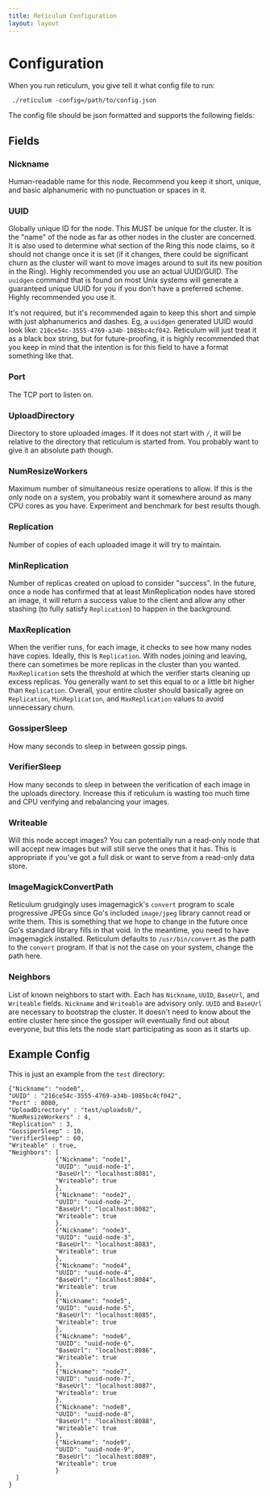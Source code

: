```yaml
---
title: Reticulum Configuration
layout: layout
---
```


# Configuration

When you run reticulum, you give tell it what config file to run:

     ./reticulum -config=/path/to/config.json

The config file should be json formatted and supports the following
fields:

## Fields

### Nickname

Human-readable name for this node. Recommend you keep it short,
unique, and basic alphanumeric with no punctuation or spaces in it.

### UUID

Globally unique ID for the node. This MUST be unique for the
cluster. It is the "name" of the node as far as other nodes in the
cluster are concerned. It is also used to determine what section of
the Ring this node claims, so it should not change once it is set (if
it changes, there could be significant churn as the cluster will want
to move images around to suit its new position in the Ring). Highly
recommended you use an actual UUID/GUID. The `uuidgen` command that is
found on most Unix systems will generate a guaranteed unique UUID for
you if you don't have a preferred scheme. Highly recommended you use
it. 

It's not required, but it's recommended again to keep this short and
simple with just alphanumerics and dashes. Eg, a `uuidgen` generated
UUID would look like:
`216ce54c-3555-4769-a34b-1085bc4cf042`. Reticulum will just treat it
as a black box string, but for future-proofing, it is highly
recommended that you keep in mind that the intention is for this field
to have a format something like that.

### Port

The TCP port to listen on. 

### UploadDirectory

Directory to store uploaded images. If it does not start with `/`, it
will be relative to the directory that reticulum is started from. You
probably want to give it an absolute path though.

### NumResizeWorkers

Maximum number of simultaneous resize operations to allow. If this is
the only node on a system, you probably want it somewhere around as
many CPU cores as you have. Experiment and benchmark for best results
though. 

### Replication

Number of copies of each uploaded image it will try to maintain. 

### MinReplication

Number of replicas created on upload to consider "success". In the
future, once a node has confirmed that at least MinReplication nodes
have stored an image, it will return a success value to the client and
allow any other stashing (to fully satisfy `Replication`) to happen in
the background.

### MaxReplication

When the verifier runs, for each image, it checks to see how many
nodes have copies. Ideally, this is `Replication`. With nodes joining
and leaving, there can sometimes be more replicas in the cluster than
you wanted. `MaxReplication` sets the threshold at which the verifier
starts cleaning up excess replicas. You generally want to set this
equal to or a little bit higher than `Replication`. Overall, your
entire cluster should basically agree on `Replication`,
`MinReplication`, and `MaxReplication` values to avoid unnecessary
churn. 

### GossiperSleep

How many seconds to sleep in between gossip pings. 

### VerifierSleep

How many seconds to sleep in between the verification of each image in
the uploads directory. Increase this if reticulum is wasting too much
time and CPU verifying and rebalancing your images.

### Writeable

Will this node accept images? You can potentially run a read-only node
that will accept new images but will still serve the ones that it
has. This is appropriate if you've got a full disk or want to serve
from a read-only data store. 

### ImageMagickConvertPath

Reticulum grudgingly uses imagemagick's `convert` program to scale
progressive JPEGs since Go's included `image/jpeg` library cannot read
or write them. This is something that we hope to change in the future
once Go's standard library fills in that void. In the meantime, you
need to have imagemagick installed. Reticulum defaults to
`/usr/bin/convert` as the path to the `convert` program. If that is
not the case on your system, change the path here.

### Neighbors

List of known neighbors to start with. Each has `Nickname`, `UUID`,
`BaseUrl`, and `Writeable` fields. `Nickname` and `Writeable` are
advisory only. `UUID` and `BaseUrl` are necessary to bootstrap the
cluster. It doesn't need to know about the entire cluster here since
the gossiper will eventually find out about everyone, but this lets
the node start participating as soon as it starts up. 

## Example Config

This is just an example from the `test` directory:

    {"Nickname": "node0",
    "UUID" : "216ce54c-3555-4769-a34b-1085bc4cf042",
    "Port" : 8080,
    "UploadDirectory" : "test/uploads0/",
    "NumResizeWorkers" : 4,
    "Replication" : 3,
    "GossiperSleep" : 10,
    "VerifierSleep" : 60,
    "Writeable" : true,
    "Neighbors": [
                 {"Nickname": "node1",
                 "UUID": "uuid-node-1",
                 "BaseUrl": "localhost:8081",
                 "Writeable": true
                 },
                 {"Nickname": "node2",
                 "UUID": "uuid-node-2",
                 "BaseUrl": "localhost:8082",
                 "Writeable": true
                 },
                 {"Nickname": "node3",
                 "UUID": "uuid-node-3",
                 "BaseUrl": "localhost:8083",
                 "Writeable": true
                 },
                 {"Nickname": "node4",
                 "UUID": "uuid-node-4",
                 "BaseUrl": "localhost:8084",
                 "Writeable": true
                 },
                 {"Nickname": "node5",
                 "UUID": "uuid-node-5",
                 "BaseUrl": "localhost:8085",
                 "Writeable": true
                 },
                 {"Nickname": "node6",
                 "UUID": "uuid-node-6",
                 "BaseUrl": "localhost:8086",
                 "Writeable": true
                 },
                 {"Nickname": "node7",
                 "UUID": "uuid-node-7",
                 "BaseUrl": "localhost:8087",
                 "Writeable": true
                 },
                 {"Nickname": "node8",
                 "UUID": "uuid-node-8",
                 "BaseUrl": "localhost:8088",
                 "Writeable": true
                 },
                 {"Nickname": "node9",
                 "UUID": "uuid-node-9",
                 "BaseUrl": "localhost:8089",
                 "Writeable": true
                 }
      ]
    }
